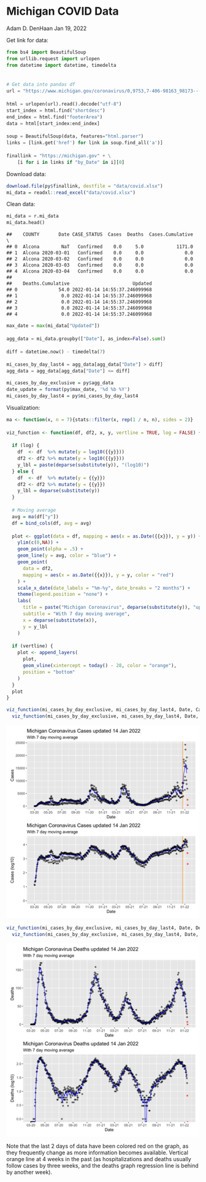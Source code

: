 Michigan COVID Data
================
Adam D. DenHaan
Jan 19, 2022

Get link for data:

``` python
from bs4 import BeautifulSoup
from urllib.request import urlopen
from datetime import datetime, timedelta


# Get data into pandas df
url = "https://www.michigan.gov/coronavirus/0,9753,7-406-98163_98173---,00.html"

html = urlopen(url).read().decode("utf-8")
start_index = html.find("shortdesc")
end_index = html.find("footerArea")
data = html[start_index:end_index]

soup = BeautifulSoup(data, features="html.parser")
links = [link.get('href') for link in soup.find_all('a')]

finallink = "https://michigan.gov" + \
    [i for i in links if "by_Date" in i][0]
```

Download data:

``` r
download.file(py$finallink, destfile = "data/covid.xlsx")
mi_data = readxl::read_excel("data/covid.xlsx")
```

Clean data:

``` python
mi_data = r.mi_data
mi_data.head()
```

    ##    COUNTY       Date CASE_STATUS  Cases  Deaths  Cases.Cumulative  \
    ## 0  Alcona        NaT   Confirmed    0.0     5.0            1171.0   
    ## 1  Alcona 2020-03-01   Confirmed    0.0     0.0               0.0   
    ## 2  Alcona 2020-03-02   Confirmed    0.0     0.0               0.0   
    ## 3  Alcona 2020-03-03   Confirmed    0.0     0.0               0.0   
    ## 4  Alcona 2020-03-04   Confirmed    0.0     0.0               0.0   
    ## 
    ##    Deaths.Cumulative                       Updated  
    ## 0               54.0 2022-01-14 14:55:37.246099968  
    ## 1                0.0 2022-01-14 14:55:37.246099968  
    ## 2                0.0 2022-01-14 14:55:37.246099968  
    ## 3                0.0 2022-01-14 14:55:37.246099968  
    ## 4                0.0 2022-01-14 14:55:37.246099968

``` python
max_date = max(mi_data["Updated"])

agg_data = mi_data.groupby(["Date"], as_index=False).sum()

diff = datetime.now() - timedelta(7)
  
mi_cases_by_day_last4 = agg_data[agg_data["Date"] > diff]
agg_data = agg_data[agg_data["Date"] <= diff]
```

``` r
mi_cases_by_day_exclusive = py$agg_data
date_update = format(py$max_date, '%d %b %Y')
mi_cases_by_day_last4 = py$mi_cases_by_day_last4
```

Visualization:

``` r
ma <- function(x, n = 7){stats::filter(x, rep(1 / n, n), sides = 2)}

viz_function <- function(df, df2, x, y, vertline = TRUE, log = FALSE) {
  
  if (log) {
    df  <- df  %>% mutate(y = log10({{y}}))
    df2 <- df2 %>% mutate(y = log10({{y}}))
    y_lbl = paste(deparse(substitute(y)), "(log10)")
  } else {
    df  <- df  %>% mutate(y = {{y}})
    df2 <- df2 %>% mutate(y = {{y}})
    y_lbl = deparse(substitute(y))
  }
  
  # Moving average
  avg = ma(df["y"])
  df = bind_cols(df, avg = avg)
  
  plot <- ggplot(data = df, mapping = aes(x = as.Date({{x}}), y = y)) +
    ylim(c(0,NA)) +
    geom_point(alpha = .5) +
    geom_line(y = avg, color = "blue") +
    geom_point(
      data = df2,
      mapping = aes(x = as.Date({{x}}), y = y, color = "red")
    ) +
    scale_x_date(date_labels = "%m-%y", date_breaks = "2 months") + 
    theme(legend.position = "none") +
    labs(
      title = paste("Michigan Coronavirus", deparse(substitute(y)), "updated", date_update),
      subtitle = "With 7 day moving average",
      x = deparse(substitute(x)),
      y = y_lbl
    )
  
  if (vertline) {
    plot <- append_layers(
      plot,
      geom_vline(xintercept = today() - 28, color = "orange"),
      position = "bottom"
    )
  }
  plot
}
```

``` r
viz_function(mi_cases_by_day_exclusive, mi_cases_by_day_last4, Date, Cases) /
  viz_function(mi_cases_by_day_exclusive, mi_cases_by_day_last4, Date, Cases, log = TRUE)
```

![](MiCorona_files/figure-gfm/viz-1.png)<!-- -->

``` r
viz_function(mi_cases_by_day_exclusive, mi_cases_by_day_last4, Date, Deaths, vertline = FALSE) / 
  viz_function(mi_cases_by_day_exclusive, mi_cases_by_day_last4, Date, Deaths, vertline = FALSE, log = TRUE)
```

![](MiCorona_files/figure-gfm/viz2-1.png)<!-- -->

Note that the last 2 days of data have been colored red on the graph, as
they frequently change as more information becomes available. Vertical
orange line at 4 weeks in the past (as hospitalizations and deaths
usually follow cases by three weeks, and the deaths graph regression
line is behind by another week).
